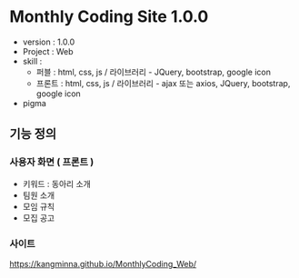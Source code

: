# Monthly Coding Site 1.0.0

- version : 1.0.0
- Project : Web
- skill :
    - 퍼블 : html, css, js / 라이브러리 - JQuery, bootstrap, google icon
    - 프론트 : html, css, js / 라이브러리 - ajax 또는 axios, JQuery, bootstrap, google icon
- pigma 
  

## 기능 정의

### 사용자 화면 ( 프론트 )

- 키워드 : 동아리 소개
- 팀원 소개
- 모임 규칙
- 모집 공고

### 사이트
https://kangminna.github.io/MonthlyCoding_Web/

  

